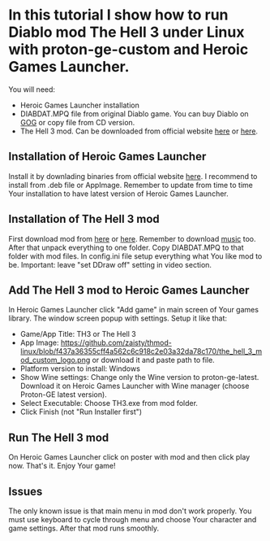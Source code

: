 In this tutorial I show how to run Diablo mod The Hell 3 under Linux with proton-ge-custom and Heroic Games Launcher.
=============================================

You will need:

* Heroic Games Launcher installation
* DIABDAT.MPQ file from original Diablo game. You can buy Diablo on [GOG](https://www.gog.com/eng/game/diablo) or copy file from CD version.
* The Hell 3 mod. Can be downloaded from official website [here](https://www.patreon.com/thmod/about) or [here](https://www.moddb.com/mods/diablo-the-hell-3).

Installation of Heroic Games Launcher
---------------------------------------------
Install it by downlading binaries from official website [here](https://heroicgameslauncher.com/downloads). I recommend to install from .deb file or AppImage.
Remember to update from time to time Your installation to have latest version of Heroic Games Launcher.

Installation of The Hell 3 mod
---------------------------------------------
First download mod from [here](https://www.patreon.com/thmod/about) or [here](https://www.moddb.com/mods/diablo-the-hell-3/downloads/th3). Remember to download [music](https://www.moddb.com/mods/diablo-the-hell-3/downloads/the-hell-3-music-pack) too. After that unpack everything to one folder. Copy DIABDAT.MPQ to that folder with mod files.
In config.ini file setup everything what You like mod to be. Important: leave "set DDraw off" setting in video section.

Add The Hell 3 mod to Heroic Games Launcher
---------------------------------------------
In Heroic Games Launcher click "Add game" in main screen of Your games library. The window screen popup with settings.
Setup it like that:
* Game/App Title: TH3 or The Hell 3
* App Image: https://github.com/zaisty/thmod-linux/blob/f437a36355cff4a562c6c918c2e03a32da78c170/the_hell_3_mod_custom_logo.png or download it and paste path to file.
* Platform version to install: Windows
* Show Wine settings: Change only the Wine version to proton-ge-latest. Download it on Heroic Games Launcher with Wine manager (choose Proton-GE latest version).
* Select Executable: Choose TH3.exe from mod folder.
* Click Finish (not "Run Installer first")

Run The Hell 3 mod
---------------------------------------------
On Heroic Games Launcher click on poster with mod and then click play now.
That's it. Enjoy Your game!

Issues
---------------------------------------------
The only known issue is that main menu in mod don't work properly. You must use keyboard to cycle through menu and choose Your character and game settings. After that mod runs smoothly.
